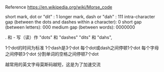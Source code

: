 Reference
https://en.wikipedia.org/wiki/Morse_code

short mark, dot or "dit" : 1
longer mark, dash or "dah" : 111
intra-character gap (between the dots and dashes within a character): 0
short gap (between letters): 000
medium gap (between words): 0000000

. 和 - 写（读）作
"dots" 和 "dashes"
"dits" 和 "dahs",

1个dot的时间为标准
1个dash是3个dot
每个dot或dash之间停顿1个dot
每个字母之间停顿3个dot
分割单词的空格之间停顿7个dot

越常用的英文字母莫斯码越短，这是为了加速交流